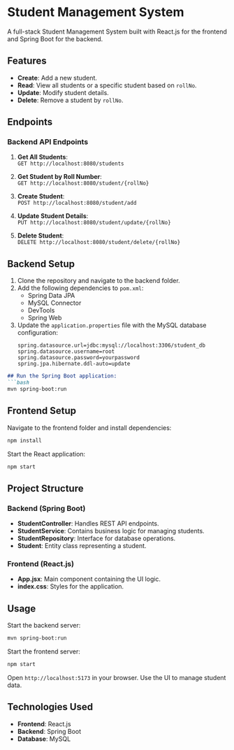 # Student Management System

A full-stack Student Management System built with React.js for the frontend and Spring Boot for the backend.

## Features

- **Create**: Add a new student.
- **Read**: View all students or a specific student based on `rollNo`.
- **Update**: Modify student details.
- **Delete**: Remove a student by `rollNo`.

## Endpoints

### Backend API Endpoints

1. **Get All Students**:  
   `GET http://localhost:8080/students`

2. **Get Student by Roll Number**:  
   `GET http://localhost:8080/student/{rollNo}`

3. **Create Student**:  
   `POST http://localhost:8080/student/add`

4. **Update Student Details**:  
   `PUT http://localhost:8080/student/update/{rollNo}`

5. **Delete Student**:  
   `DELETE http://localhost:8080/student/delete/{rollNo}`

## Backend Setup

1. Clone the repository and navigate to the backend folder.
2. Add the following dependencies to `pom.xml`:
   - Spring Data JPA
   - MySQL Connector
   - DevTools
   - Spring Web
3. Update the `application.properties` file with the MySQL database configuration:
   ```properties
   spring.datasource.url=jdbc:mysql://localhost:3306/student_db
   spring.datasource.username=root
   spring.datasource.password=yourpassword
   spring.jpa.hibernate.ddl-auto=update

```markdown
## Run the Spring Boot application:
```bash
mvn spring-boot:run
```

## Frontend Setup
Navigate to the frontend folder and install dependencies:
```bash
npm install
```
Start the React application:
```bash
npm start
```

## Project Structure

### Backend (Spring Boot)
- **StudentController**: Handles REST API endpoints.
- **StudentService**: Contains business logic for managing students.
- **StudentRepository**: Interface for database operations.
- **Student**: Entity class representing a student.

### Frontend (React.js)
- **App.jsx**: Main component containing the UI logic.
- **index.css**: Styles for the application.

## Usage
Start the backend server:
```bash
mvn spring-boot:run
```
Start the frontend server:
```bash
npm start
```
Open `http://localhost:5173` in your browser.
Use the UI to manage student data.

## Technologies Used
- **Frontend**: React.js
- **Backend**: Spring Boot
- **Database**: MySQL
```

